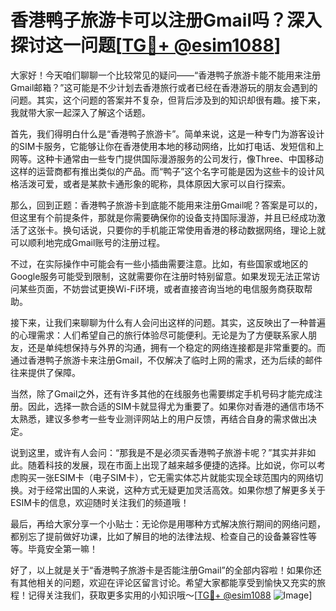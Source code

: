 # 香港鸭子旅游卡可以注册Gmail吗？深入探讨这一问题[[TG💪+ @esim1088](https://t.me/s/esim1088)]

大家好！今天咱们聊聊一个比较常见的疑问——“香港鸭子旅游卡能不能用来注册Gmail邮箱？”这可能是不少计划去香港旅行或者已经在香港游玩的朋友会遇到的问题。其实，这个问题的答案并不复杂，但背后涉及到的知识却很有趣。接下来，我就带大家一起深入了解这个话题。

首先，我们得明白什么是“香港鸭子旅游卡”。简单来说，这是一种专门为游客设计的SIM卡服务，它能够让你在香港使用本地的移动网络，比如打电话、发短信和上网等。这种卡通常由一些专门提供国际漫游服务的公司发行，像Three、中国移动这样的运营商都有推出类似的产品。而“鸭子”这个名字可能是因为这些卡的设计风格活泼可爱，或者是某款卡通形象的昵称，具体原因大家可以自行探索。

那么，回到正题：香港鸭子旅游卡到底能不能用来注册Gmail呢？答案是可以的，但这里有个前提条件，那就是你需要确保你的设备支持国际漫游，并且已经成功激活了这张卡。换句话说，只要你的手机能正常使用香港的移动数据网络，理论上就可以顺利地完成Gmail账号的注册过程。

不过，在实际操作中可能会有一些小插曲需要注意。比如，有些国家或地区的Google服务可能受到限制，这就需要你在注册时特别留意。如果发现无法正常访问某些页面，不妨尝试更换Wi-Fi环境，或者直接咨询当地的电信服务商获取帮助。

接下来，让我们来聊聊为什么有人会问出这样的问题。其实，这反映出了一种普遍的心理需求：人们希望自己的旅行体验尽可能便利。无论是为了方便联系家人朋友，还是单纯想保持与外界的沟通，拥有一个稳定的网络连接都是非常重要的。而通过香港鸭子旅游卡来注册Gmail，不仅解决了临时上网的需求，还为后续的邮件往来提供了保障。

当然，除了Gmail之外，还有许多其他的在线服务也需要绑定手机号码才能完成注册。因此，选择一款合适的SIM卡就显得尤为重要了。如果你对香港的通信市场不太熟悉，建议多参考一些专业测评网站上的用户反馈，再结合自身的需求做出决定。

说到这里，或许有人会问：“那我是不是必须买香港鸭子旅游卡呢？”其实并非如此。随着科技的发展，现在市面上出现了越来越多便捷的选择。比如说，你可以考虑购买一张ESIM卡（电子SIM卡），它无需实体芯片就能实现全球范围内的网络切换。对于经常出国的人来说，这种方式无疑更加灵活高效。如果你想了解更多关于ESIM卡的信息，欢迎随时关注我们的频道哦！

最后，再给大家分享一个小贴士：无论你是用哪种方式解决旅行期间的网络问题，都别忘了提前做好功课，比如了解目的地的法律法规、检查自己的设备兼容性等等。毕竟安全第一嘛！

好了，以上就是关于“香港鸭子旅游卡是否能注册Gmail”的全部内容啦！如果你还有其他相关的问题，欢迎在评论区留言讨论。希望大家都能享受到愉快又充实的旅程！记得关注我们，获取更多实用的小知识哦～[[TG💪+ @esim1088](https://t.me/s/esim1088) ![Image](https://i.postimg.cc/4NQfJmqS/Snipaste-2025-05-13-00-14-12.png)]